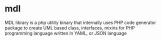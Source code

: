 # mdl
MDL library is a php utility binary that internally uses PHP code generator package to create UML based class, interfaces, mixins for PHP programming language written in YAML, or JSON language
